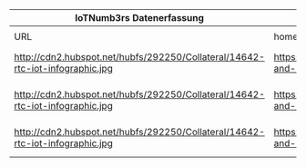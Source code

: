 |IoTNumb3rs Datenerfassung|||||||||||
| ---- | ---- | ---- | ---- | ---- | ---- | ---- | ---- | ---- | ---- | ---- |
||||||||||||
|URL|home_url|filename|device_class|device_count|market_class|market_volume|prognosis_year|publication_year|authorship_class|Dropbox folder|
|http://cdn2.hubspot.net/hubfs/292250/Collateral/14642-rtc-iot-infographic.jpg|https://blog.dialogic.com/blog/iot-and-rtc-infographic|file9_14642-rtc-iot-infographic.jpg|Generic|6E+11|||2019|2016|blogger|JinlinHolic/20181110-1800|
|http://cdn2.hubspot.net/hubfs/292250/Collateral/14642-rtc-iot-infographic.jpg|https://blog.dialogic.com/blog/iot-and-rtc-infographic|file9_14642-rtc-iot-infographic.jpg||||1.7E+12|2020|2016|blogger||
|http://cdn2.hubspot.net/hubfs/292250/Collateral/14642-rtc-iot-infographic.jpg|https://blog.dialogic.com/blog/iot-and-rtc-infographic|file9_14642-rtc-iot-infographic.jpg|Generic IoT|20800000000|||2020|2016|blogger||
